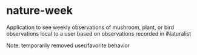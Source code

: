 # nature-week
Application to see weekly observations of mushroom, plant, or bird observations local to a user based on observations recorded in iNaturalist

Note: temporarily removed user/favorite behavior
